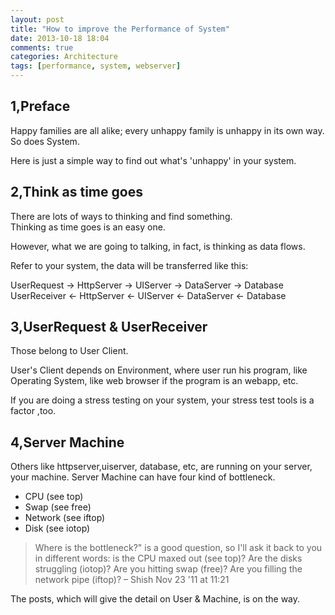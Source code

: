 ```yaml
---
layout: post
title: "How to improve the Performance of System"
date: 2013-10-18 18:04
comments: true
categories: Architecture
tags: [performance, system, webserver]
---
```


1,Preface
-------

Happy families are all alike; every unhappy family is unhappy in its own way.  
So does System.

Here is just a simple way to find out what's 'unhappy' in your system.


2,Think as time goes
-------------

There are lots of ways to thinking and find something.  
Thinking as time goes is an easy one.

However, what we are going to talking, in fact, is thinking as data flows.

<!-- more -->

Refer to your system, the data will be transferred like this:

UserRequest -> HttpServer -> UIServer -> DataServer -> Database  
UserReceiver <- HttpServer <- UIServer <- DataServer <- Database


3,UserRequest & UserReceiver
------------

Those belong to User Client.

User's Client depends on Environment, where user run his program, like Operating System, like web browser if the program is an webapp, etc.

If you are doing a stress testing on your system, your stress test tools is a factor ,too.

4,Server Machine
-------------

Others like httpserver,uiserver, database, etc, are running on your server, your machine.
Server Machine can have four kind of bottleneck.

* CPU (see top)
* Swap (see free)
* Network (see iftop)
* Disk (see iotop)

> Where is the bottleneck?" is a good question, so I'll ask it back to you in different words: 
> is the CPU maxed out (see top)? 
> Are the disks struggling (iotop)? 
> Are you hitting swap (free)? 
> Are you filling the network pipe (iftop)? 
>                           –  Shish Nov 23 '11 at 11:21


The posts, which will give the detail on User & Machine, is on the way.












